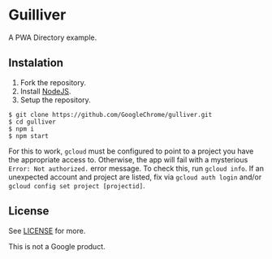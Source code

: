 # Guilliver

A PWA Directory example.

## Instalation

1. Fork the repository.
2. Install [NodeJS](https://nodejs.org).
3. Setup the repository.

```none
$ git clone https://github.com/GoogleChrome/gulliver.git
$ cd gulliver
$ npm i
$ npm start
```

For this to work, `gcloud` must be configured to point to a project you have the appropriate access to. Otherwise, the app will fail with a mysterious `Error: Not authorized.` error message. To check this, run `gcloud info`. If an unexpected account and project are listed, fix via `gcloud auth login` and/or `gcloud config set project [projectid]`.

## License

See [LICENSE](./LICENSE) for more.

This is not a Google product.

